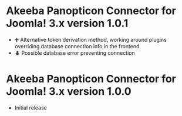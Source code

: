 # Akeeba Panopticon Connector for Joomla! 3.x version 1.0.1

* ➕ Alternative token derivation method, working around plugins overriding database connection info in the frontend
* 🪲 Possible database error preventing connection

# Akeeba Panopticon Connector for Joomla! 3.x version 1.0.0

* Initial release